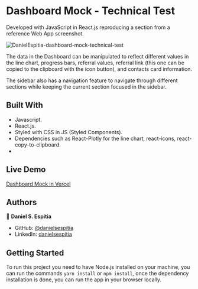 # Dashboard Mock - Technical Test

Developed with JavaScript in React.js reproducing a section from a reference Web App screenshot.

![DanielEspitia-dashboard-mock-technical-test](https://user-images.githubusercontent.com/63252057/111125995-36e04280-8540-11eb-8224-9314d5d5ee56.png)

The data in the Dashboard can be manipulated to reflect different values in the line chart, progress bars, referral values, referral link (this one can be copied to the clipboard with the icon button), and contacts card information.

The sidebar also has a navigation feature to navigate through different sections while keeping the current section focused in the sidebar.

## Built With
- Javascript.
- React.js.
- Styled with CSS in JS (Styled Components).
- Dependencies such as React-Plotly for the line chart, react-icons, react-copy-to-clipboard.
- 
## Live Demo
[Dashboard Mock in Vercel](https://dashboard-mock.vercel.app/)

## Authors

👤 **Daniel S. Espitia**

-   GitHub: [@danielsespitia](https://github.com/danielsespitia)
-   LinkedIn: [danielsespitia](https://linkedin.com/in/danielsespitia)

## Getting Started 
To run this project you need to have Node.js installed on your machine, you can run the commands `yarn install` or `npm install`, once the dependency installation is done, you can run the app in your browser locally.

